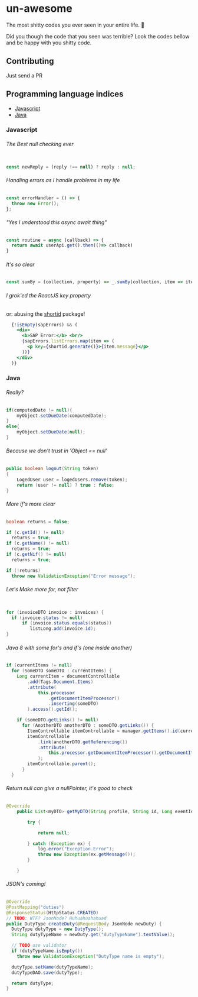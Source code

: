 # un-awesome
The most shitty codes you ever seen in your entire life. 💩

Did you though the code that you seen was terrible? Look the codes bellow and be happy with you shitty code.

## Contributing
Just send a PR

## Programming language indices

* [Javascript](#javascript)
* [Java](#java)


### Javascript

###### The Best null checking ever
```javascript

const newReply = (reply !== null) ? reply : null;
```
###### Handling errors as I handle problems in my life
```javascript
const errorHandler = () => {
  throw new Error();
};
```


###### "Yes I understood this async await thing"
```javascript
const routine = async (callback) => {
  return await userApi.get().then(()=> callback)
}
```


###### It's so clear
```javascript
const sumBy = (collection, property) => _.sumBy(collection, item => item[property]);
```

###### I grok'ed the ReactJS key property

or: abusing the [shortid](https://github.com/dylang/shortid) package! 

```jsx
  {!isEmpty(sapErrors) && (
    <div>
      <b>SAP Error:</b> <br/>
      {sapErrors.listErrors.map(item => (
        <p key={shortid.generate()}>{item.message}</p>
      ))}
    </div>
  )}
```



### Java

###### Really?
```java
if(computedDate != null){
    myObject.setDueDate(computedDate);
}
else{
    myObject.setDueDate(null);
}
```


###### Because we don't trust in 'Object == null'
```java
public boolean logout(String token)
{
    LogedUser user = logedUsers.remove(token);
    return (user != null) ? true : false;
}
```


###### More if's more clear
```java
boolean returns = false;

if (c.getId() != null)
  returns = true;
if (c.getName() != null)
  returns = true;
if (c.getNif() != null)
  returns = true;

if (!returns)
  throw new ValidationException("Error message");
```


###### Let's Make more for, not filter
```java 

for (invoiceDTO invoice : invoices) {
  if (invoice.status != null)
      if (invoice.status.equals(status))
         listLong.add(invoice.id);
}
```

###### Java 8 with some for's and if's (one inside another)
```java
if (currentItems != null)
  for (SomeDTO someDTO : currentItems) {
    Long currentItem = documentControllable
        .add(Tags.Document.Items)
        .attribute(
            this.processor
                .getDocumentItemProcessor()
                .inserting(someDTO)
        ).access().getId();

    if (someDTO.getLinks() != null)
      for (AnotherDTO anotherDTO : someDTO.getLinks()) {
        ItemControllable itemControllable = manager.getItems().id(currentItem);
        itemControllable
            .link(anotherDTO.getReferencing())
            .attribute(
                this.processor.getDocumentItemProcessor().getDocumentItemLinkProcessor().inserting(anotherDTO)
            );
        itemControllable.parent();
      }
  }
```

###### Return null can give a nullPointer, it's good to check
```java
@Override
	public List<myDTO> getMyDTO(String profile, String id, Long	eventId) {

		try {

			return null;

		} catch (Exception ex) {
			log.error("Exception.Error");
			throw new Exception(ex.getMessage());
		}

	}
```

###### JSON's coming!
```java 
@Override
@PostMapping("duties")
@ResponseStatus(HttpStatus.CREATED)
// TODO: WTF? JsonNode? Huhuahuahahuad
public DutyType createDuty(@RequestBody JsonNode newDuty) {
  DutyType dutyType = new DutyType();
  String dutyTypeName = newDuty.get("dutyTypeName").textValue();

  // TODO use validator
  if (dutyTypeName.isEmpty())
    throw new ValidationException("DutyType name is empty");

  dutyType.setName(dutyTypeName);
  dutyTypeDAO.save(dutyType);

  return dutyType;
}
```
